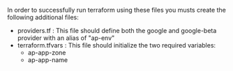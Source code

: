 In order to successfully run terraform using these files you musts create the following additional files:
 * providers.tf : This file should define both the google and google-beta provider with an alias of "ap-env"
 * terraform.tfvars : This file should initialize the two required variables:
   * ap-app-zone
   * ap-app-name

